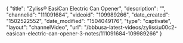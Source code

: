 {
    "title": "Zyliss&reg; EasiCan Electric Can Opener",
    "description": "",
    "channelid": "111091684",
    "videoid": "109989266",
    "date_created": "1502522552",
    "date_modified": "1504049176",
    "type": "captivate",
    "layout": "channelVideo",
    "url": "\/bbbusa-latest-videos\/zyliss\u00c2-easican-electric-can-opener-3-notes\/111091684-109989266"
}